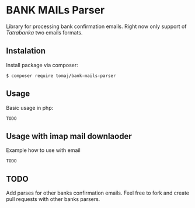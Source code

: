 BANK MAILs Parser
====================

Library for processing bank confirmation emails.
Right now only support of *Tatrabanka* two emails formats.


Instalation
-----------

Install package via composer:

```
$ composer require tomaj/bank-mails-parser
```

Usage
-----

Basic usage in php:

```
TODO
```

Usage with imap mail downlaoder
-------------------------------

Example how to use with email 

```
TODO
```


TODO
----

Add parses for other banks confirmation emails.
Feel free to fork and create pull requests with other banks parsers.
